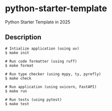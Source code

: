 # python-starter-template
Python Starter Template in 2025

## Description
```
# Intialize application (using uv)
$ make init

# Run code formatter (using ruff)
$ make format

# Run type checker (using mypy, ty, pyrefly)
$ make check

# Run application (using uvicorn, FastAPI)
$ make run

# Run tests (using pytest)
$ make test
```
